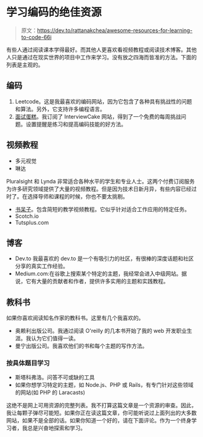 # 学习编码的绝佳资源

> 原文：<https://dev.to/rattanakchea/awesome-resources-for-learning-to-code-66i>

有些人通过阅读课本学得最好。而其他人更喜欢看视频教程或阅读技术博客。其他人只是通过在现实世界的项目中工作来学习。没有放之四海而皆准的方法。下面的列表是主观的。

## 编码

1.  Leetcode。这是我最喜欢的编码网站，因为它包含了各种具有挑战性的问题和算法。另外，它支持许多编程语言。
2.  [面试蛋糕](https://www.interviewcake.com/)。我订阅了 InterviewCake 网站，得到了一个免费的每周挑战问题。设置提醒是练习和提高编码技能的好方法。

## 视频教程

*   多元视觉
*   琳达

Pluralsight 和 Lynda 非常适合各种水平的学生和专业人士。这两个付费订阅服务为许多研究领域提供了大量的视频教程。但是因为技术日新月异，有些内容已经过时了。在选择导师和课程的时候，你也不要太挑剔。

*   [书呆子](http://egghead.io/)。包含简短的教学视频教程。它似乎针对适合工作应用的特定任务。
*   Scotch.io
*   Tutsplus.com

## 博客

*   Dev.to 我最喜欢的 dev.to 是一个有吸引力的社区，有很棒的深度话题和社区分享的真实工作经验。
*   Medium.com:在谷歌上搜索某个特定的主题，我经常会进入中级网站。据说，它有大量的贡献者和作者，提供许多实用的主题和实践教程。

## 教科书

如果你喜欢阅读知名作家的教科书。这里有几个我喜欢的。

*   奥赖利出版公司。我通过阅读 O'reilly 的几本书开始了我的 web 开发职业生涯。我认为它们值得一读。
*   曼宁出版公司。我喜欢他们的书和每个主题的写作方法。

### 按具体题目学习

*   斯塔科弗洛。问答不可或缺的工具
*   如果你想学习特定的主题，如 Node.js、PHP 或 Rails，有专门针对这些领域的网站(如 PHP 的 Laracasts)

这绝不是网上可用资源的完整列表。我不打算这篇文章是一个资源的审查。因此，我让每颗子弹尽可能短。如果你正在读这篇文章，你可能听说过上面列出的大多数网站，如果不是全部的话。如果你知道一个好的，请在下面评论。作为一个终身学习者，我总是兴奋地探索和学习。